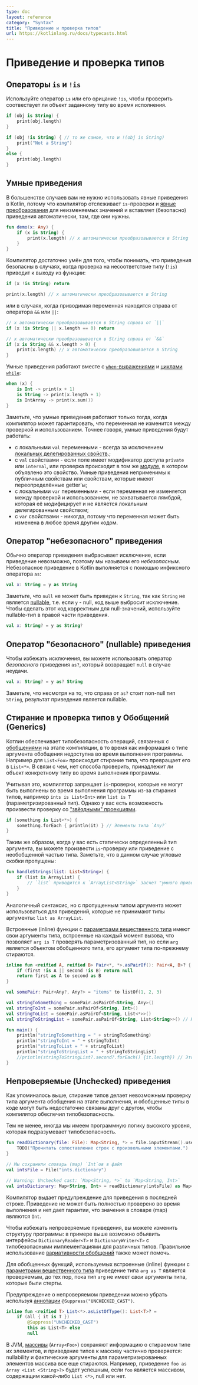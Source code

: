 ```yaml
---
type: doc
layout: reference
category: "Syntax"
title: "Приведение и проверка типов"
url: https://kotlinlang.ru/docs/typecasts.html
---
```


<!-- При переводе статьи оригинальная версия была от 02 September 2021 -->

<!-- Type Checks and Casts -->
# Приведение и проверка типов

<!-- ## `is` and `!is` Operators -->
## Операторы `is` и `!is`

<!-- Use the `is` operator or its negated form `!is` to perform a runtime check that identifies whether an object conforms to a given type: -->
Используйте оператор `is` или его орицание `!is`, чтобы проверить соотвествует ли объект заданному типу
во время исполнения.

```kotlin
if (obj is String) {
    print(obj.length)
}

if (obj !is String) { // то же самое, что и !(obj is String)
    print("Not a String")
}
else {
    print(obj.length)
}
```

<a name="smart-casts"></a>
<!--## Smart Casts-->
## Умные приведения

<!-- In most cases, you don't need to use explicit cast operators in Kotlin because the compiler tracks the
`is`-checks and [explicit casts](#unsafe-cast-operator) for immutable values and inserts (safe) casts automatically when necessary: -->
В большенстве случаев вам не нужно использовать явные приведения в Kotlin,
потому что компилятор отслеживает `is`-проверки и [явные преобразования](#unsafe-cast-operator)
для неизменяемых значений и вставляет (безопасно) приведения автоматически, там, где они нужны.

```kotlin
fun demo(x: Any) {
    if (x is String) {
        print(x.length) // x автоматически преобразовывается в String
    }
}
```

<!-- The compiler is smart enough to know that a cast is safe if a negative check leads to a return: -->
Компилятор достаточно умён для того, чтобы понимать, что приведения безопасны в случаях,
когда проверка на несоответствие типу (`!is`) приводит к выходу из функции:

```kotlin
if (x !is String) return

print(x.length) // x автоматически преобразовывается в String
```

<!-- or if it is on the right-hand side of `&&` or `||`: -->
или в случаях, когда приводимая переменная находится справа от оператора `&&` или `||`:

```kotlin
// x автоматически преобразовывается в String справа от `||`
if (x !is String || x.length == 0) return

// x автоматически преобразовывается в String справа от `&&`
if (x is String && x.length > 0) {
    print(x.length) // x автоматически преобразовывается в String
}
```


<!-- Smart casts work for [`when` expressions](control-flow.md#when-expression)
and [`while` loops](control-flow.md#while-loops) as well: -->
Умные приведения работают вместе с [`when`-выражениями](control-flow.html#when-expression)
и [циклами `while`](control-flow.html#while-loops):

```kotlin
when (x) {
    is Int -> print(x + 1)
    is String -> print(x.length + 1)
    is IntArray -> print(x.sum())
}
```

<!-- Note that smart casts work only when the compiler can guarantee that the variable won't change between the check and the usage.
More specifically, smart casts can be used under the following conditions: -->
Заметьте, что умные приведения работают только тогда, когда компилятор может гарантировать,
что переменная не изменится между проверкой и использованием.
Точнее говоря, умные приведения будут работать:

<!-- * `val` local variables - always, with the exception of [local delegated properties](delegated-properties.md).
* `val` properties - if the property is private or internal or if the check is performed in the same [module](visibility-modifiers.md#modules) where the property is declared. Smart casts cannot be used on open properties or properties that have custom getters.
* `var` local variables - if the variable is not modified between the check and the usage, is not captured in a lambda that modifies it, and is not a local delegated property.
* `var` properties - never, because the variable can be modified at any time by other code. -->

* с локальными `val` переменными - всегда за исключением [локальных делегированных свойств](delegated-properties.md).;
* с `val` свойствами - если поле имеет модификатор доступа `private` или `internal`, или проверка происходит в том же [модуле](visibility-modifiers.html#modules), в котором объявлено это свойство.
Умные приведения неприменимы к публичным свойствам или свойствам, которые имеют переопределённые getter'ы;
* с локальными `var` переменными - если переменная не изменяется между проверкой и использованием,
не захватывается лямбдой, которая её модифицирует и не является локальным делегированным свойством;
* с `var` свойствами - никогда, потому что переменная может быть изменена в любое время другим кодом.

<a name="unsafe-cast-operator"></a>
<!-- ## "Unsafe" cast operator -->
## Оператор "небезопасного" приведения

<!-- Usually, the cast operator throws an exception if the cast isn't possible. And so, it's called *unsafe*.
The unsafe cast in Kotlin is done by the infix operator `as`. -->
Обычно оператор приведения выбрасывает исключение, если приведение невозможно, поэтому мы называем его *небезопасным*.
Небезопасное приведение в Kotlin выполняется с помощью инфиксного оператора `as`:

```kotlin
val x: String = y as String
```

<!-- Note that `null` cannot be cast to `String`, as this type is not [nullable](null-safety.md).
If `y` is null, the code above throws an exception.
To make code like this correct for null values, use the nullable type on the right-hand side of the cast: -->
Заметьте, что `null` не может быть приведен к `String`, так как `String` не является [nullable](null-safety.html),
т.е. если `y` - null, код выше выбросит исключение. Чтобы сделать этот код корректным для null-значений,
используйте nullable-тип в правой части приведения.

```kotlin
val x: String? = y as String?
```

<a name="safe-nullable-cast-operator"></a>
<!-- ## "Safe" (nullable) cast operator -->
## Оператор "безопасного" (nullable) приведения 

<!-- To avoid exceptions, use the *safe* cast operator `as?`, which returns `null` on failure. -->
Чтобы избежать исключения, вы можете использовать оператор *безопасного* приведения `as?`, который возвращает `null` в случае неудачи.

```kotlin
val x: String? = y as? String
```

<!-- Note that despite the fact that the right-hand side of `as?` is a non-null type `String`, the result of the cast is nullable. -->
Заметьте, что несмотря на то, что справа от `as?` стоит non-null тип `String`, результат приведения является nullable.

<a name="type-erasure-and-generic-type-checks"></a>
<!-- ## Type erasure and generic type checks -->
## Стирание и проверка типов у Обобщений (Generics)

<!-- Kotlin ensures type safety for operations involving [generics](generics.md) at compile time,
while, at runtime, instances of generic types don't hold information about their actual type arguments. For example,
`List<Foo>` is erased to just `List<*>`. In general, there is no way to check whether an instance belongs to a generic
type with certain type arguments at runtime. -->
Котлин обеспечивает типобезопасность операций, связанных с [обобщениями](generics.html) на этапе компиляции,
в то время как информация о типе аргумента обобщения недоступна во время выполнения программы.
Например для `List<Foo>` происходит стирание типа, что превращает его в `List<*>`. В связи с чем,
нет способа проверить, принадлежит ли объект конкретному типу во время выполнения программы.

<!-- Because of that, the compiler prohibits `is`-checks that cannot be performed at runtime due to type erasure, such as
`ints is List<Int>` or `list is T` (type parameter). You can, however, check an instance against a [star-projected type](generics.md#star-projections): -->
Учитывая это, компилятор запрещает `is`-проверки, которые не могут быть выполнены во время выполнения программы
из-за стирания типов, например `ints is List<Int>` или `list is T` (параметризированный тип).
Однако у вас есть возможность произвести проверку со ["звёздными" проекциями](generics.html#star-projections).

```kotlin
if (something is List<*>) {
    something.forEach { println(it) } // Элементы типа `Any?`
}
```

<!-- Similarly, when you already have the type arguments of an instance checked statically (at compile time),
you can make an `is`-check or a cast that involves the non-generic part of the type. Note that
angle brackets are omitted in this case: -->
Таким же образом, когда у вас есть статически определенный тип аргумента, вы можете произвести `is`-проверку
или приведение с необобщенной частью типа. Заметьте, что в данном случае угловые скобки пропущены:

```kotlin
fun handleStrings(list: List<String>) {
    if (list is ArrayList) {
        // `list` приводится к `ArrayList<String>` засчет "умного приведения"
    }
}
```

<!-- The same syntax but with the type arguments omitted can be used for casts that do not take type arguments into account: `list as ArrayList`.  -->
Аналогичный синтаксис, но с пропущенным типом аргумента может использоваться для приведений,
которые не принимают типы аргументы: `list as ArrayList`.

<!-- Inline functions with [reified type parameters](inline-functions.md#reified-type-parameters) have their actual type arguments
inlined at each call site. This enables `arg is T` checks for the type parameters, but if `arg` is an instance of a
generic type itself, *its* type arguments are still erased. -->
Встроенные (inline) функции с [параметрами вещественного типа](inline-functions.html#reified-type-parameters) имеют свои аргументы типа,
встроенные на каждый момент вызова, что позволяет `arg is T` проверять параметризованный тип,
но если `arg` является объектом обобщенного типа, его аргумент типа по-прежнему стираются.

```kotlin
inline fun <reified A, reified B> Pair<*, *>.asPairOf(): Pair<A, B>? {
    if (first !is A || second !is B) return null
    return first as A to second as B
}

val somePair: Pair<Any?, Any?> = "items" to listOf(1, 2, 3)

val stringToSomething = somePair.asPairOf<String, Any>()
val stringToInt = somePair.asPairOf<String, Int>()
val stringToList = somePair.asPairOf<String, List<*>>()
val stringToStringList = somePair.asPairOf<String, List<String>>() // Нарушает типобезопасность!

fun main() {
    println("stringToSomething = " + stringToSomething)
    println("stringToInt = " + stringToInt)
    println("stringToList = " + stringToList)
    println("stringToStringList = " + stringToStringList)
    //println(stringToStringList?.second?.forEach() {it.length}) // Это вызовет исключение ClassCastException, так как элементы списка не являются строками
}
```

<a name="unchecked-casts"></a>
<!-- ## Unchecked casts -->
## Непроверяемые (Unchecked) приведения

<!-- As established above, type erasure makes checking the actual type arguments of a generic type instance impossible at runtime.
Additionally, generic types in the code might not be connected to each other closely enough for the compiler to ensure
type safety. --> 
Как упоминалось выше, стирание типов делает невозможным проверку типа аргумента обобщения на этапе выполнения, и обобщенные типы в коде могут быть недостаточно связаны друг с другом, чтобы компилятор обеспечил типобезопасность.

<!-- Even so, sometimes we have high-level program logic that implies type safety instead. For example: -->
Тем не менее, иногда мы имеем программную логику высокого уровня, которая подразумевает типобезопасность.

```kotlin 
fun readDictionary(file: File): Map<String, *> = file.inputStream().use {
    TODO("Прочитать сопоставление строк с произвольными элементами.")
}

// Мы сохранили словарь (map) `Int`ов в файл
val intsFile = File("ints.dictionary")

// Warning: Unchecked cast: `Map<String, *>` to `Map<String, Int>`
val intsDictionary: Map<String, Int> = readDictionary(intsFile) as Map<String, Int>
```

<!-- A warning appears for the cast in the last line. The compiler can't fully check it at runtime and provides
no guarantee that the values in the map are `Int`. -->
Компилятор выдает предупреждение для приведения в последней строке. Приведение не может быть полностью проверено во время выполнения и нет дает гарантии, что значения в словаре (map) являются `Int`.

<!-- To avoid unchecked casts, you can redesign the program structure. In the example above, you could use the
`DictionaryReader<T>` and `DictionaryWriter<T>` interfaces with type-safe implementations for different types.
You can introduce reasonable abstractions to move unchecked casts from the call site to the implementation details.
Proper use of [generic variance](generics.md#variance) can also help. -->
Чтобы избежать непроверяемые приведения, вы можете изменить структуру программы: в примере выше
возможно объявить интерфейсы `DictionaryReader<T>` и `DictionaryWriter<T>`
с типобезопасными имплементациями для различных типов. Правильное использование
[вариативности обобщений](generics.html#variance) также может помочь.
 
<!-- For generic functions, using [reified type parameters](inline-functions.md#reified-type-parameters) makes casts
like `arg as T` checked, unless `arg`'s type has *its own* type arguments that are erased. -->
Для обобщенных функций, используемых встроенные (inline) функции с
[параметрами вещественного типа](inline-functions.html#reified-type-parameters) приведение типа `arg as T` является проверяемым,
до тех пор, пока тип `arg` не имеет *свои* аргументы типа, которые были стерты.

<!-- An unchecked cast warning can be suppressed by [annotating](annotations.md) the statement or the
declaration where it occurs with `@Suppress("UNCHECKED_CAST")`: -->
Предупреждение о непроверяемом приведении можно убрать используя [аннотации](annotations.html) `@Suppress("UNCHECKED_CAST")`.

```kotlin
inline fun <reified T> List<*>.asListOfType(): List<T>? =
    if (all { it is T })
        @Suppress("UNCHECKED_CAST")
        this as List<T> else
        null
```

<!-- >**On the JVM**: [array types](basic-types.md#arrays) (`Array<Foo>`) retain information about the erased type of
>their elements, and type casts to an array type are partially checked: the
>nullability and actual type arguments of the element type are still erased. For example,
>the cast `foo as Array<List<String>?>` will succeed if `foo` is an array holding any `List<*>`, whether it is nullable or not. -->
В JVM, [массивы](basic-types.html#arrays) (`Array<Foo>`) сохраняют информацию о стираемом типе их элементов,
и приведение типов к массиву частично проверяется: nullability и фактические аргументы
для параметризированных элементов массива все еще стираются.
Например, приведение `foo as Array <List <String>?>` будет успешным, если `foo` является массивом, содержащим какой-либо `List <*>`, null или нет.
